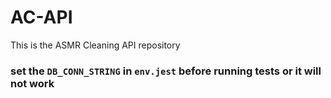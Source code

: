 # AC-API
This is the ASMR Cleaning API repository

### set the `DB_CONN_STRING` in `env.jest` before running tests or it will not work
